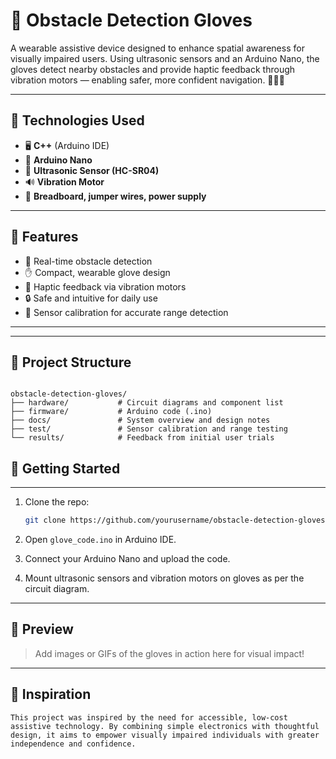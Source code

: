 # 🧤 Obstacle Detection Gloves

A wearable assistive device designed to enhance spatial awareness for visually impaired users. Using ultrasonic sensors and an Arduino Nano, the gloves detect nearby obstacles and provide haptic feedback through vibration motors — enabling safer, more confident navigation. 🚶‍♂️✨

---

## 🔧 Technologies Used

- 🖥️ **C++** (Arduino IDE)
- 🤖 **Arduino Nano**
- 📡 **Ultrasonic Sensor (HC-SR04)**
- 🔊 **Vibration Motor**
- 🔌 **Breadboard, jumper wires, power supply**

---

## 🎯 Features

- 📍 Real-time obstacle detection
- ✋ Compact, wearable glove design
- 🔁 Haptic feedback via vibration motors
- 🔒 Safe and intuitive for daily use
- 🧪 Sensor calibration for accurate range detection

---


---

## 📁 Project Structure
```

obstacle-detection-gloves/
├── hardware/           # Circuit diagrams and component list
├── firmware/           # Arduino code (.ino)
├── docs/               # System overview and design notes
├── test/               # Sensor calibration and range testing
└── results/            # Feedback from initial user trials
```






## 🚀 Getting Started
---

1. Clone the repo:
   ```bash
   git clone https://github.com/yourusername/obstacle-detection-gloves.git
   ```

2. Open `glove_code.ino` in Arduino IDE.

3. Connect your Arduino Nano and upload the code.

4. Mount ultrasonic sensors and vibration motors on gloves as per the circuit diagram.

---

## 📸 Preview

> Add images or GIFs of the gloves in action here for visual impact!

---

## 🧠 Inspiration
```
This project was inspired by the need for accessible, low-cost assistive technology. By combining simple electronics with thoughtful design, it aims to empower visually impaired individuals with greater independence and confidence.
```



